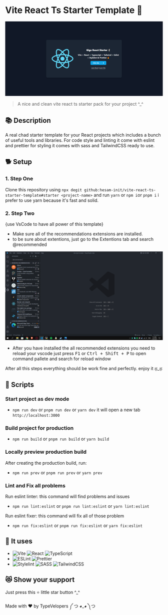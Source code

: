 # Vite React Ts Starter Template 🗿

![screenshot](./screenshots/app-preview.png)

> A nice and clean vite react ts starter pack for your project ^\_^

## 📚 Description

A real chad starter template for your React projects which includes a bunch of useful tools and libraries. For code style and linting it come with eslint and prettier for styling it comes with sass and TailwindCSS ready to use.

## 🐕 Setup

### 1. Step One

Clone this repository using `npx degit github:hesam-init/vite-react-ts-starter-template#starter <project-name>` and run `yarn` or `npm i`or `pnpm i` i prefer to use yarn because it's fast and solid.

### 2. Step Two

{use VsCode to have all power of this template}

- Make sure all of the recommendations extensions are installed.
- to be sure about extentions, just go to the Extentions tab and search @recommended

![screenshot](./screenshots/extentions.png)

- After you have installed the all recommended extensions you need to reload your vscode just press <kbd>F1</kbd> or <kbd>Ctrl + Shift + P</kbd> to open command pallete and search for reload window

After all this steps everything should be work fine and perfectly. enjoy it ಥ_ಥ

## 🧩 Scripts

### Start project as dev mode

- `npm run dev` or `pnpm run dev` or `yarn dev` it will open a new tab `http://localhost:3000`

### Build project for production

- `npm run build` or `pnpm run build` or `yarn build`

### Locally preview production build

After creating the production build, run:

- `npm run prev` or `pnpm run prev` or `yarn prev`

### Lint and Fix all problems

Run eslint linter: this command will find problems and issues

- `npm run lint:eslint` or `pnpm run lint:eslint` or `yarn lint:eslint`

Run eslint fixer: this command will fix all of those problem

- `npm run fix:eslint` or `pnpm run fix:eslint` or `yarn fix:eslint`

## 🚀 It uses

- ![Vite](https://img.shields.io/badge/-Vite-646CFF?logo=vite&logoColor=white&style=for-the-badge) ![React](https://img.shields.io/badge/-React-61DAFB?logo=react&logoColor=white&style=for-the-badge) ![TypeScript](https://shields.io/badge/TypeScript-3178C6?logo=TypeScript&logoColor=FFF&style=for-the-badge)
- ![ESLint](https://img.shields.io/badge/ESLint-4B3263?style=for-the-badge&logo=eslint&logoColor=white)
  ![Prettier](https://img.shields.io/badge/-Prettier-F7B93E?logo=prettier&logoColor=white&style=for-the-badge)
- ![Stylelint](https://img.shields.io/badge/-Stylelint-263238?logo=stylelint&logoColor=white&style=for-the-badge)
  ![SASS](https://img.shields.io/badge/SASS-hotpink.svg?style=for-the-badge&logo=SASS&logoColor=white)
  ![TailwindCSS](https://img.shields.io/badge/tailwindcss-%2338B2AC.svg?style=for-the-badge&logo=tailwind-css&logoColor=white)

## 😻 Show your support

Just press this ⭐️ little star button ^\_^

Made with ❤️ by TypeVelopers ༼ つ ◕_◕ ༽つ

